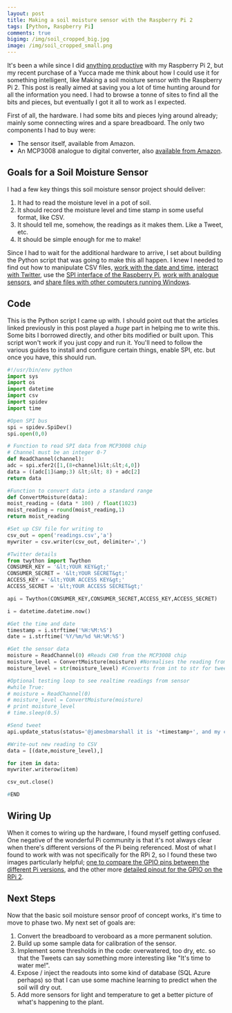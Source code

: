 ```yaml
---
layout: post
title: Making a soil moisture sensor with the Raspberry Pi 2
tags: [Python, Raspberry Pi]
comments: true
bigimg: /img/soil_cropped_big.jpg
image: /img/soil_cropped_small.png
---
```


It's been a while since I did <a href="http://www.jamesbmarshall.com/2015/04/python-4-bit-led-counter-on-raspberry-pi-2/">anything productive</a> with my Raspberry Pi 2, but my recent purchase of a Yucca made me think about how I could use it for something intelligent, like Making a soil moisture sensor with the Raspberry Pi 2. This post is really aimed at saving you a lot of time hunting around for all the information you need. I had to browse a tonne of sites to find all the bits and pieces, but eventually I got it all to work as I expected.

First of all, the hardware. I had some bits and pieces lying around already; mainly some connecting wires and a spare breadboard. The only two components I had to buy were:
<ul>
 	<li>The sensor itself, available from Amazon.</li>
 	<li>An MCP3008 analogue to digital converter, also <a href="http://www.amazon.co.uk/gp/product/B00NAY3RB2?psc=1&amp;redirect=true&amp;ref_=oh_aui_detailpage_o01_s00" target="_blank" rel="noopener">available from Amazon</a>.</li>
</ul>
<h2>Goals for a Soil Moisture Sensor</h2>
I had a few key things this soil moisture sensor project should deliver:
<ol>
 	<li>It had to read the moisture level in a pot of soil.</li>
 	<li>It should record the moisture level and time stamp in some useful format, like CSV.</li>
 	<li>It should tell me, somehow, the readings as it makes them. Like a Tweet, etc.</li>
 	<li>It should be simple enough for me to make!</li>
</ol>
Since I had to wait for the additional hardware to arrive, I set about building the Python script that was going to make this all happen. I knew I needed to find out how to manipulate CSV files, <a href="http://www.cyberciti.biz/faq/howto-get-current-date-time-in-python/" target="_blank" rel="noopener">work with the date and time</a>,&nbsp;<a href="http://www.makeuseof.com/tag/how-to-build-a-raspberry-pi-twitter-bot/" target="_blank" rel="noopener">interact with Twitter</a>, use the <a href="https://www.raspberrypi.org/documentation/hardware/raspberrypi/spi/README.md" target="_blank" rel="noopener">SPI interface of the Raspberry Pi</a>, <a href="http://www.raspberrypi-spy.co.uk/2013/10/analogue-sensors-on-the-raspberry-pi-using-an-mcp3008/" target="_blank" rel="noopener">work with analogue sensors</a>, and <a href="http://raspberrypihq.com/how-to-share-a-folder-with-a-windows-computer-from-a-raspberry-pi/" target="_blank" rel="noopener">share files with other computers running Windows</a>.
<h2>Code</h2>
This is the Python script I came up with. I should point out that the articles linked previously in this post played a&nbsp;<em>huge</em> part in helping me to write this. Some bits I borrowed directly, and other bits modified or built upon. This script won't work if you just copy and run it. You'll need to follow the various guides to install and configure certain things, enable SPI, etc. but once you have, this should run.

```python
#!/usr/bin/env python
import sys
import os
import datetime
import csv
import spidev
import time

#Open SPI bus
spi = spidev.SpiDev()
spi.open(0,0)

# Function to read SPI data from MCP3008 chip
# Channel must be an integer 0-7
def ReadChannel(channel):
adc = spi.xfer2([1,(8+channel)&lt;&lt;4,0])
data = ((adc[1]&amp;3) &lt;&lt; 8) + adc[2]
return data

#Function to convert data into a standard range
def ConvertMoisture(data):
moist_reading = (data * 100) / float(1023)
moist_reading = round(moist_reading,1)
return moist_reading

#Set up CSV file for writing to
csv_out = open('readings.csv','a')
mywriter = csv.writer(csv_out, delimiter=',')

#Twitter details
from twython import Twython
CONSUMER_KEY = '&lt;YOUR KEY&gt;'
CONSUMER_SECRET = '&lt;YOUR SECRET&gt;'
ACCESS_KEY = '&lt;YOUR ACCESS KEY&gt;'
ACCESS_SECRET = '&lt;YOUR ACCESS SECRET&gt;'

api = Twython(CONSUMER_KEY,CONSUMER_SECRET,ACCESS_KEY,ACCESS_SECRET)

i = datetime.datetime.now()

#Get the time and date
timestamp = i.strftime('%H:%M:%S')
date = i.strftime('%Y/%m/%d %H:%M:%S')

#Get the sensor data
moisture = ReadChannel(0) #Reads CH0 from the MCP3008 chip
moisture_level = ConvertMoisture(moisture) #Normalises the reading from 0-1023 to 0-100
moisture_level = str(moisture_level) #Converts from int to str for tweet.

#Optional testing loop to see realtime readings from sensor
#while True:
# moisture = ReadChannel(0)
# moisture_level = ConvertMoisture(moisture)
# print moisture_level
# time.sleep(0.5)

#Send tweet
api.update_status(status='@jamesbmarshall it is '+timestamp+', and my current moisture level is '+moisture_level+'.')

#Write-out new reading to CSV
data = [(date,moisture_level),]

for item in data:
mywriter.writerow(item)

csv_out.close()

#END
```

<h2>Wiring Up</h2>
When it comes to wiring up the hardware, I found myself getting confused. One negative of the wonderful Pi community is that it's not always clear when there's different versions of the Pi being referenced. Most of what I found to work with was not specifically for the RPi 2, so I found these two images particularly helpful; <a href="http://raspi.tv/wp-content/uploads/2014/07/Raspberry-Pi-GPIO-pinouts.png" target="_blank" rel="noopener">one to compare the GPIO pins between the different Pi versions</a>, and the other more <a href="https://www.element14.com/community/servlet/JiveServlet/previewBody/73950-102-4-309126/GPIO_Pi2.png" target="_blank" rel="noopener">detailed pinout for the GPIO on the RPi 2</a>.
<h2>Next Steps</h2>
Now that the basic soil moisture sensor proof of concept works, it's time to move to phase two. My next set of goals are:
<ol>
 	<li>Convert the breadboard to veroboard as a more permanent solution.</li>
 	<li>Build up some sample data for calibration of the sensor.</li>
 	<li>Implement some thresholds in the code: overwatered, too dry, etc. so that the Tweets can say something more interesting like "It's time to water me!".</li>
 	<li>Expose / inject the readouts into some kind of database (SQL Azure perhaps) so that I can use some machine learning to predict when the soil will dry out.</li>
 	<li>Add more sensors for light and temperature to get a better picture of what's happening to the plant.</li>
</ol>
&nbsp;